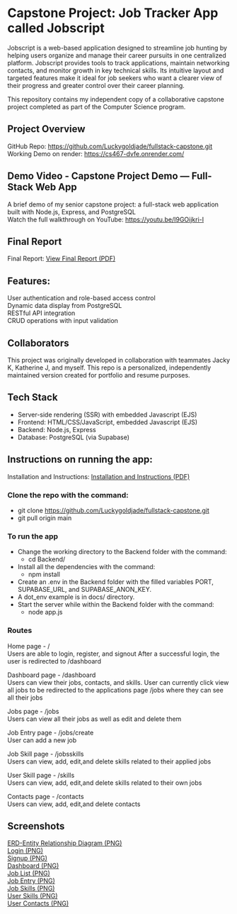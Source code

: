 # Capstone Project: Job Tracker App called Jobscript

Jobscript is a web-based application designed to streamline job hunting by helping users organize and manage their career pursuits in one centralized platform. Jobscript provides tools to track applications, maintain networking contacts, and monitor growth in key technical skills. Its intuitive layout and targeted features make it ideal for job seekers who want a clearer view of their progress and greater control over their career planning.

This repository contains my independent copy of a collaborative capstone project completed as part of the Computer Science program.

## Project Overview

GitHub Repo: https://github.com/Luckygoldjade/fullstack-capstone.git<br>
Working Demo on render: https://cs467-dvfe.onrender.com/

## Demo Video - Capstone Project Demo — Full-Stack Web App

A brief demo of my senior capstone project: a full-stack web application built with Node.js, Express, and PostgreSQL<br>
Watch the full walkthrough on YouTube: https://youtu.be/I9GOijkri-I

## Final Report

Final Report: [View Final Report (PDF)](docs/cs467_jobscript_kuang_jaeger_chan_final_report_060425_v01.pdf)

## Features:

User authentication and role-based access control<br>
Dynamic data display from PostgreSQL<br>
RESTful API integration<br>
CRUD operations with input validation

## Collaborators

This project was originally developed in collaboration with teammates Jacky K, Katherine J, and myself. 
This repo is a personalized, independently maintained version created for portfolio and resume purposes.

## Tech Stack
- Server-side rendering (SSR) with embedded Javascript (EJS)
- Frontend: HTML/CSS/JavaScript, embedded Javascript (EJS)
- Backend: Node.js, Express
- Database: PostgreSQL (via Supabase)

## Instructions on running the app:

Installation and Instructions: [Installation and Instructions (PDF)](docs/cs467_jobscript_Installation_and_Instructions_060425_v01.pdf)

### Clone the repo with the command:

-  git clone https://github.com/Luckygoldjade/fullstack-capstone.git
-  git pull origin main

### To run the app

- Change the working directory to the Backend folder with the command:
  - cd Backend/
- Install all the dependencies with the command:
  - npm install
- Create an .env in the Backend folder with the filled variables PORT, SUPABASE_URL, and SUPABASE_ANON_KEY.
- A dot_env example is in docs/ directory.
- Start the server while within the Backend folder with the command:
  - node app.js

### Routes

Home page - / <br>
Users are able to login, register, and signout
After a successful login, the user is redirected to /dashboard

Dashboard page - /dashboard <br>
Users can view their jobs, contacts, and skills. User can currently click view all jobs to be redirected to the applications page /jobs where they can see all their jobs

Jobs page - /jobs <br>
Users can view all their jobs as well as edit and delete them

Job Entry page - /jobs/create <br>
User can add a new job

Job Skill page - /jobsskills <br>
Users can view, add, edit,and delete skills related to their applied jobs

User Skill page - /skills <br>
Users can view, add, edit,and delete skills related to their own jobs

Contacts page - /contacts <br>
Users can view, add, edit,and delete contacts

## Screenshots
[ERD-Entity Relationship Diagram (PNG)](docs/screenshots/SQL_erd_diagram_062425_v02.png)<br>
[Login (PNG)](docs/screenshots/jobscript_login_1.png)<br>
[Signup (PNG)](docs/screenshots/jobscript_signup_3.png)<br>
[Dashboard (PNG)](docs/screenshots/jobscript_dashboard_1.png)<br>
[Job List (PNG)](docs/screenshots/jobscript_job_list_1.png)<br>
[Job Entry (PNG)](docs/screenshots/jobscript_job_entry_1.png)<br>
[Job Skills (PNG)](docs/screenshots/jobscript_job_skills_1.png)<br>
[User Skills (PNG)](docs/screenshots/jobscript_user_skills_1.png)<br>
[User Contacts (PNG)](docs/screenshots/jobscript_user_contacts_1.png)<br>

## 